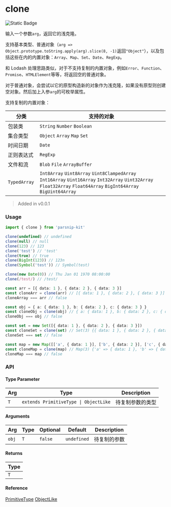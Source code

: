 # clone
![Static Badge](https://img.shields.io/badge/Coverage-95.18%-FF8C00)
      
输入一个参数`arg`，返回它的浅克隆。 

支持基本类型、普通对象（`arg => Object.prototype.toString.apply(arg).slice(8, -1)`返回`"Object"`），以及包括这些在内的内置对象：`Array`、`Map`、`Set`、`Date`、`RegExp`。

和 Lodash 处理思路类似，对于不支持复制的内置对象，例如`Error`、`Function`、`Promise`、`HTMLElement`等等，将返回空的普通对象。

对于普通对象，会尝试以它的原型构造新的对象作为浅克隆，如果没有原型则创建空对象。然后加上入参`arg`的可枚举属性。

支持复制的内置对象：

|分类|支持的对象|
|-|-|
|包装类|`String` `Number` `Boolean`|
|集合类型|`Object` `Array` `Map` `Set`|
|时间日期|`Date`|
|正则表达式|`RegExp`|
|文件和流|`Blob` `File` `ArrayBuffer`|
|`TypedArray `|`Int8Array` `Uint8Array` `Uint8ClampedArray` `Int16Array` `Uint16Array` `Int32Array` `Uint32Array` `Float32Array` `Float64Array` `BigInt64Array` `BigUint64Array`|


> Added in v0.0.1



### Usage

```ts
import { clone } from 'parsnip-kit'

clone(undefined) // undefined
clone(null) // null
clone(123) // 123
clone('test') // 'test'
clone(true) // true
clone(BigInt(123)) // 123n
clone(Symbol('test')) // Symbol(test)

clone(new Date(0)) // Thu Jan 01 1970 08:00:00
clone(/test/) // /test/

const arr = [{ data: 1 }, { data: 2 }, { data: 3 }]
const cloneArr = clone(arr) // [{ data: 1 }, { data: 2 }, { data: 3 }]
cloneArray === arr // false

const obj = { a: { data: 1 }, b: { data: 2 }, c: { data: 3 } }
const cloneObj = clone(obj) // { a: { data: 1 }, b: { data: 2 }, c: { data: 3 } }
cloneObj === obj // false

const set = new Set([{ data: 1 }, { data: 2 }, { data: 3 }])
const cloneSet = clone(set) // Set(3) {{ data: 1 }, { data: 2 }, { data: 3 }}
cloneSet === set // false

const map = new Map([['a', { data: 1 }], ['b', { data: 2 }], ['c', { data: 3 }]])
const cloneMap = clone(map) // Map(3) {'a' => { data: 1 }, 'b' => { data: 2 }, 'c' => { data: 3 }}
cloneMap === map // false
```


### API

#### Type Parameter

| Arg | Type | Description |
| --- | --- | --- |
| `T` | `extends PrimitiveType \| ObjectLike` | 待复制参数的类型  |

#### Arguments

| Arg | Type | Optional | Default | Description |
| --- | --- | --- | --- | --- |
| `obj` | `T` | `false` | `undefined` | 待复制的参数  |

#### Returns

| Type |
| ---  |
| `T`  |

#### Reference

[PrimitiveType](../common/types#primitivetype) [ObjectLike](../common/types#objectlike)